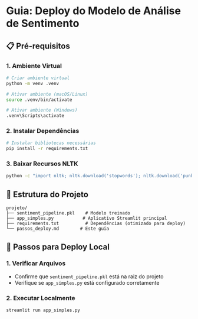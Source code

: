 # Guia: Deploy do Modelo de Análise de Sentimento

## 📋 Pré-requisitos

### 1. Ambiente Virtual
```bash
# Criar ambiente virtual
python -m venv .venv

# Ativar ambiente (macOS/Linux)
source .venv/bin/activate

# Ativar ambiente (Windows)
.venv\Scripts\activate
```

### 2. Instalar Dependências
```bash
# Instalar bibliotecas necessárias
pip install -r requirements.txt
```

### 3. Baixar Recursos NLTK
```bash
python -c "import nltk; nltk.download('stopwords'); nltk.download('punkt')"
```

## 🔧 Estrutura do Projeto

```
projeto/
├── sentiment_pipeline.pkl    # Modelo treinado
├── app_simples.py           # Aplicativo Streamlit principal
├── requirements.txt          # Dependências (otimizado para deploy)
└── passos_deploy.md        # Este guia
```

## 🎯 Passos para Deploy Local

### 1. Verificar Arquivos
- Confirme que `sentiment_pipeline.pkl` está na raiz do projeto
- Verifique se `app_simples.py` está configurado corretamente

### 2. Executar Localmente
```bash
streamlit run app_simples.py
```
